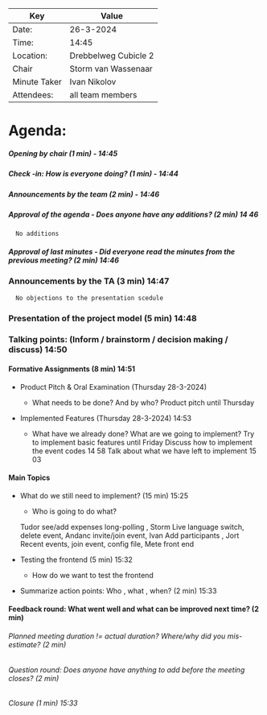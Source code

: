 | Key | Value                |
| --- |----------------------|
| Date: | 26-3-2024            |
| Time: | 14:45                |
| Location: | Drebbelweg Cubicle 2 |
| Chair | Storm van Wassenaar           |
| Minute Taker | Ivan Nikolov  |
| Attendees: | all team members     |
# Agenda: 
##### Opening by chair (1 min) - 14:45
##### Check -in: How is everyone doing? (1 min) - 14:44
##### Announcements by the team (2 min) - 14:46
##### Approval of the agenda - Does anyone have any additions? (2 min) 14 46
	
      No additions 

##### Approval of last minutes - Did everyone read the minutes from the previous meeting? (2 min) 14:46

### Announcements by the TA (3 min) 14:47
      No objections to the presentation scedule

### Presentation of the project model (5 min) 14:48


### Talking points: (Inform / brainstorm / decision making / discuss) 14:50
#### Formative Assignments (8 min)  14:51
- Product Pitch & Oral Examination (Thursday 28-3-2024)
    - What needs to be done? And by who?
    Product pitch until Thursday

- Implemented Features (Thursday 28-3-2024)  14:53
    - What have we already done? What are we going to implement?
      Try to implement basic features until Friday
      Discuss how to implement the event codes 14 58
      Talk about what we have left to implement 15 03

#### Main Topics
- What do we still need to implement? (15 min) 15:25
    - Who is going to do what?

     Tudor see/add expenses long-polling ,
     Storm Live language switch, delete event,
     Andanc invite/join event,
     Ivan Add participants ,
     Jort Recent events, join event, config file,
     Mete front end 

- Testing the frontend (5 min) 15:32
    - How do we want to test the frontend

- Summarize action points: Who , what , when? (2 min)  15:33
       


#### Feedback round: What went well and what can be improved next time? (2 min)
###### Planned meeting duration != actual duration? Where/why did you mis-estimate? (2 min)
###### Question round: Does anyone have anything to add before the meeting closes? (2 min)
###### Closure (1 min) 15:33
